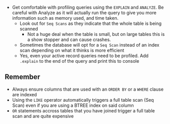 * Get comfortable with profiling queries using the `EXPLAIN` and `ANALYZE`. Be careful with Analyze as it will actually run the query to give you more information such as memory used, and time taken.
  * Look out for `Seq Scans` as they indicate that the whole table is being scanned
    * Not a huge deal when the table is small, but on large tables this is a show stopper and can cause crashes.
  * Sometimes the database will opt for a `Seq Scan` instead of an index scan depending on what it thinks is more efficient
  * Yes, even your active record queries need to be profiled. Add `.explain` to the end of the query and print this to console

## Remember ##
* Always ensure columns that are used with an `ORDER BY` or a `WHERE` clause are indexed
* Using the `LIKE` operator automatically triggers a full table scan (Seq Scan) even if you are using a BTREE index on said column
* `OR` statements accross tables that you have joined trigger a full table scan and are quite expensive

